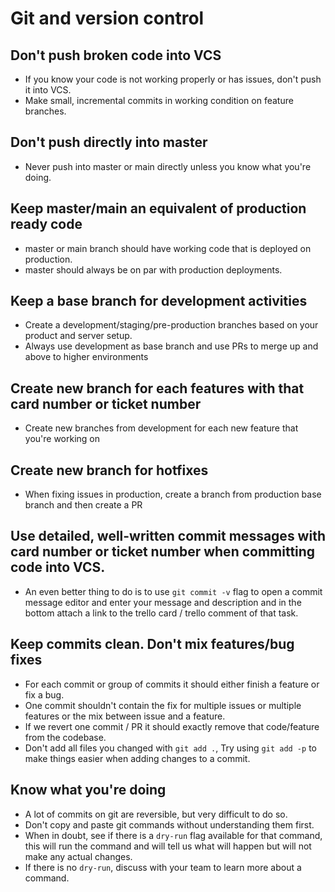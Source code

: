 # Git and version control

## Don't push broken code into VCS
- If you know your code is not working properly or has issues, don't push it into VCS.
- Make small, incremental commits in working condition on feature branches.

## Don't push directly into master
- Never push into master or main directly unless you know what you're doing.

## Keep master/main an equivalent of production ready code
- master or main branch should have working code that is deployed on production.
- master should always be on par with production deployments.

## Keep a base branch for development activities
- Create a development/staging/pre-production branches based on your product and server setup.
- Always use development as base branch and use PRs to merge up and above to higher environments

## Create new branch for each features with that card number or ticket number
- Create new branches from development for each new feature that you're working on

## Create new branch for hotfixes
- When fixing issues in production, create a branch from production base branch and then create a PR

## Use detailed, well-written commit messages with card number or ticket number when committing code into VCS.
- An even better thing to do is to use `git commit -v` flag to open a commit message editor and enter your message and description and in the bottom attach a link to the trello card / trello comment of that task.

## Keep commits clean. Don't mix features/bug fixes
- For each commit or group of commits it should either finish a feature or fix a bug.  
- One commit shouldn't contain the fix for multiple issues or multiple features or the mix between issue and a feature.  
- If we revert one commit / PR it should exactly remove that code/feature from the codebase.
- Don't add all files you changed with `git add .`, Try using `git add -p` to make things easier when adding changes to a commit.

## Know what you're doing
- A lot of commits on git are reversible, but very difficult to do so.
- Don't copy and paste git commands without understanding them first.
- When in doubt, see if there is a `dry-run` flag available for that command, this will run the command and will tell us what will happen but will not make any actual changes.
- If there is no `dry-run`, discuss with your team to learn more about a command.
